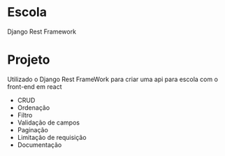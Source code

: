 # Escola
Django Rest Framework

# Projeto
Utilizado o Django Rest FrameWork para criar uma api para escola com o front-end em react

  - CRUD
  - Ordenação
  - Filtro
  - Validação de campos
  - Paginação
  - Limitação de requisição
  - Documentação
